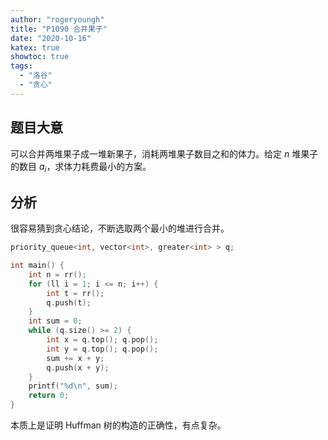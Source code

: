 ```yaml
---
author: "rogeryoungh"
title: "P1090 合并果子"
date: "2020-10-16"
katex: true
showtoc: true
tags:
  - "洛谷"
  - "贪心"
---
```


## 题目大意

可以合并两堆果子成一堆新果子，消耗两堆果子数目之和的体力。给定 $n$ 堆果子的数目 $a_i$，求体力耗费最小的方案。

## 分析

很容易猜到贪心结论，不断选取两个最小的堆进行合并。

```cpp
priority_queue<int, vector<int>, greater<int> > q;

int main() {
    int n = rr();
    for (ll i = 1; i <= n; i++) {
        int t = rr();
        q.push(t);
    }
    int sum = 0;
    while (q.size() >= 2) {
        int x = q.top(); q.pop();
        int y = q.top(); q.pop();
        sum += x + y;
        q.push(x + y);
    }
    printf("%d\n", sum);
    return 0;
}
```

本质上是证明 Huffman 树的构造的正确性，有点复杂。
